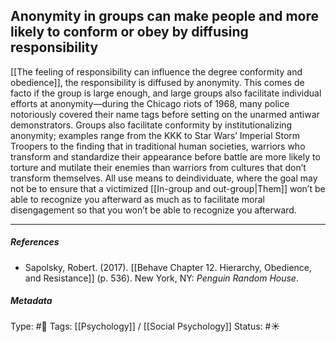 ## Anonymity in groups can make people and more likely to conform or obey by diffusing responsibility # 

[[The feeling of responsibility can influence the degree conformity and obedience]], the responsibility is diffused by anonymity. This comes de facto if the group is large enough, and large groups also facilitate individual efforts at anonymity—during the Chicago riots of 1968, many police notoriously covered their name tags before setting on the unarmed antiwar demonstrators. Groups also facilitate conformity by institutionalizing anonymity; examples range from the KKK to Star Wars’ Imperial Storm Troopers to the finding that in traditional human societies, warriors who transform and standardize their appearance before battle are more likely to torture and mutilate their enemies than warriors from cultures that don’t transform themselves. All use means to deindividuate, where the goal may not be to ensure that a victimized [[In-group and out-group|Them]] won’t be able to recognize you afterward as much as to facilitate moral disengagement so that you won’t be able to recognize you afterward.

___

##### References

- Sapolsky, Robert. (2017). [[Behave Chapter 12. Hierarchy, Obedience, and Resistance]] (p. 536). New York, NY: _Penguin Random House_. 

##### Metadata

Type: #🔴 
Tags: [[Psychology]] / [[Social Psychology]] 
Status: #☀️ 
